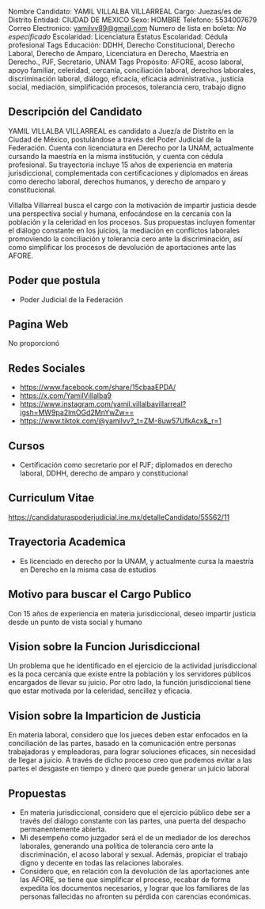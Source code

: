 Nombre Candidato: YAMIL VILLALBA VILLARREAL
Cargo: Juezas/es de Distrito
Entidad: CIUDAD DE MEXICO
Sexo: HOMBRE
Telefono: 5534007679
Correo Electronico: yamilvv89@gmail.com
Numero de lista en boleta: *No especificado*
Escolaridad: Licenciatura
Estatus Escolaridad: Cédula profesional
Tags Educación: DDHH, Derecho Constitucional, Derecho Laboral, Derecho de Amparo, Licenciatura en Derecho, Maestría en Derecho., PJF, Secretario, UNAM
Tags Propósito: AFORE, acoso laboral, apoyo familiar, celeridad, cercanía, conciliación laboral, derechos laborales, discriminación laboral, diálogo, eficacia, eficacia administrativa., justicia social, mediación, simplificación procesos, tolerancia cero, trabajo digno


## Descripción del Candidato 

YAMIL VILLALBA VILLARREAL es candidato a Juez/a de Distrito en la Ciudad de México, postulándose a través del Poder Judicial de la Federación. Cuenta con licenciatura en Derecho por la UNAM, actualmente cursando la maestría en la misma institución, y cuenta con cédula profesional. Su trayectoria incluye 15 años de experiencia en materia jurisdiccional, complementada con certificaciones y diplomados en áreas como derecho laboral, derechos humanos, y derecho de amparo y constitucional.

Villalba Villarreal busca el cargo con la motivación de impartir justicia desde una perspectiva social y humana, enfocándose en la cercanía con la población y la celeridad en los procesos. Sus propuestas incluyen fomentar el diálogo constante en los juicios, la mediación en conflictos laborales promoviendo la conciliación y tolerancia cero ante la discriminación, así como simplificar los procesos de devolución de aportaciones ante las AFORE.


## Poder que postula

- Poder Judicial de la Federación


## Pagina Web

No proporcionó


## Redes Sociales

- https://www.facebook.com/share/15cbaaEPDA/
- https://x.com/YamilVillalba9
- https://www.instagram.com/yamil.villalbavillarreal?igsh=MW9pa2lmOGd2MnYwZw==
- https://www.tiktok.com/@yamilvv?_t=ZM-8uw57UfkAcx&_r=1


## Cursos

- Certificación como secretario por el PJF; diplomados en derecho laboral, DDHH, derecho de amparo y constitucional


## Curriculum Vitae

https://candidaturaspoderjudicial.ine.mx/detalleCandidato/55562/11


## Trayectoria Academica

- Es licenciado en derecho por la UNAM, y actualmente cursa la maestría en Derecho en la misma casa de estudios


## Motivo para buscar el Cargo Publico

Con 15 años de experiencia en materia jurisdiccional, deseo impartir justicia desde un punto de vista social y humano


## Vision sobre la Funcion Jurisdiccional

Un problema que he identificado en el ejercicio de la actividad jurisdiccional es la poca cercanía que existe entre la población y los servidores públicos encargados de llevar su juicio. Por otro lado, la función jurisdiccional tiene que estar motivada por la celeridad, sencillez y eficacia.


## Vision sobre la Imparticion de Justicia

En materia laboral, considero que los jueces deben estar enfocados en la conciliación de las partes, basado en la comunicación entre personas trabajadoras y empleadoras, para lograr soluciones eficaces, sin necesidad de llegar a juicio. A través de dicho proceso creo que podemos evitar a las partes el desgaste en tiempo y dinero que puede generar un juicio laboral


## Propuestas

- En materia jurisdiccional, considero que el ejercicio público debe ser a través del diálogo constante con las partes, una puerta del despacho permanentemente abierta.
- Mi desempeño como juzgador será el de un mediador de los derechos laborales, generando una política de tolerancia cero ante la discriminación, el acoso laboral y sexual. Además, propiciar el trabajo digno y decente en todas las relaciones laborales.
- Considero que, en relación con la devolución de las aportaciones ante las AFORE, se tiene que simplificar el proceso, recabar de forma expedita los documentos necesarios, y lograr que los familiares de las personas fallecidas no afronten su pérdida con carencias económicas.

